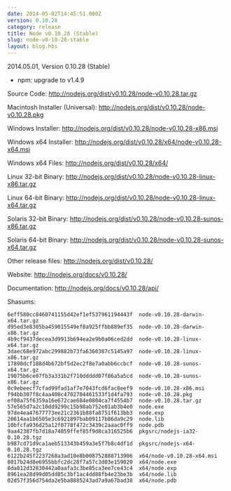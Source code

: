 ```yaml
---
date: 2014-05-02T14:45:51.000Z
version: 0.10.28
category: release
title: Node v0.10.28 (Stable)
slug: node-v0-10-28-stable
layout: blog.hbs
---
```


2014.05.01, Version 0.10.28 (Stable)

* npm: upgrade to v1.4.9


Source Code: http://nodejs.org/dist/v0.10.28/node-v0.10.28.tar.gz

Macintosh Installer (Universal): http://nodejs.org/dist/v0.10.28/node-v0.10.28.pkg

Windows Installer: http://nodejs.org/dist/v0.10.28/node-v0.10.28-x86.msi

Windows x64 Installer: http://nodejs.org/dist/v0.10.28/x64/node-v0.10.28-x64.msi

Windows x64 Files: http://nodejs.org/dist/v0.10.28/x64/

Linux 32-bit Binary: http://nodejs.org/dist/v0.10.28/node-v0.10.28-linux-x86.tar.gz

Linux 64-bit Binary: http://nodejs.org/dist/v0.10.28/node-v0.10.28-linux-x64.tar.gz

Solaris 32-bit Binary: http://nodejs.org/dist/v0.10.28/node-v0.10.28-sunos-x86.tar.gz

Solaris 64-bit Binary: http://nodejs.org/dist/v0.10.28/node-v0.10.28-sunos-x64.tar.gz

Other release files: http://nodejs.org/dist/v0.10.28/

Website: http://nodejs.org/docs/v0.10.28/

Documentation: http://nodejs.org/docs/v0.10.28/api/

Shasums:
```
6eff580cc8460741155d42ef1ef537961194443f  node-v0.10.28-darwin-x64.tar.gz
d95ed3e8305ba459015549ef8a925ffbb889ef35  node-v0.10.28-darwin-x86.tar.gz
4b9cf9437decea3d9913b694ea2e9b0a06ced2dd  node-v0.10.28-linux-x64.tar.gz
3daec68e972abc299882b73fa6360387c5145a97  node-v0.10.28-linux-x86.tar.gz
17898dcf188d4b672bf5d2ec2f8e7a0abb6ccbcf  node-v0.10.28-sunos-x64.tar.gz
19075b6ce07fb3a331b2f710ddddd07f86a5a5cd  node-v0.10.28-sunos-x86.tar.gz
0c9ebeecf7cfad99fad1af7e7043fcd6fac8eef9  node-v0.10.28-x86.msi
f94bb307f8c4aa408c4702704461533f1d4fa793  node-v0.10.28.pkg
ef08a75f6359a16e672cae684e0804ca7f4554b7  node-v0.10.28.tar.gz
57e565d7a2c10dd9299c15b98ab752e01ab3b4e0  node.exe
97de4ea47677773ee21c2361b88fa8751f613bb3  node.exp
20614aa1b6505e3c6921897bab09117b86da9c29  node.lib
10bfcfa936d25a12f0778f472c3439c2aaac0ff9  node.pdb
9aa42387fb7d18a74059ffef85f9d8ca316525b6  pkgsrc/nodejs-ia32-0.10.28.tgz
b987cd71d9ca1aeb513343b459a3e5f7b8c4df1d  pkgsrc/nodejs-x64-0.10.28.tgz
6122b245f2237268a3ad10e8b008752888713906  x64/node-v0.10.28-x64.msi
8017b24d8e6955bbfc2dc28f7a57c3d03e159020  x64/node.exe
8da812d32830442a0aafa3c3be85ca3ee7ce43c4  x64/node.exp
8961ea28d99d05dd85c3bf1ac4dd88fb4e23be3b  x64/node.lib
02d57f356d754da2e5ba8885243ad7a9a67bad38  x64/node.pdb
```

